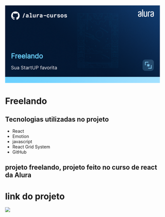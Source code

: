 ![Freelando](thumbnail.png)

# Freelando

## Tecnologias utilizadas no projeto
* React
* Emotion
* javascript
* React Grid System
* GitHub

## projeto freelando, projeto feito no curso de react da Alura

# link do projeto
   <a href="https://freelando-parte-2.vercel.app/cadastro" target="_blank"><img src="https://img.shields.io/badge/-freelando-purple?style=for-the-badge&logo=aluraplayo&logoColor=white"></a>



